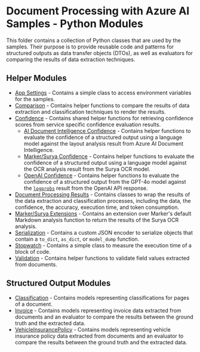 # Document Processing with Azure AI Samples - Python Modules

This folder contains a collection of Python classes that are used by the samples. Their purpose is to provide reusable code and patterns for structured outputs as data transfer objects (DTOs), as well as evaluators for comparing the results of data extraction techniques.

## Helper Modules

- [App Settings](./app_settings.py) - Contains a simple class to access environment variables for the samples.
- [Comparison](./comparison.py) - Contains helper functions to compare the results of data extraction and classification techniques to render the results.
- [Confidence](./confidence.py) - Contains shared helper functions for retrieving confidence scores from service specific confidence evaluation results.
  - [AI Document Intelligence Confidence](./document_intelligence_confidence.py) - Contains helper functions to evaluate the confidence of a structured output using a language model against the layout analysis result from Azure AI Document Intelligence.
  - [Marker/Surya Confidence](./marker_surya_confidence.py) - Contains helper functions to evaluate the confidence of a structured output using a language model against the OCR analysis result from the Surya OCR model.
  - [OpenAI Confidence](./openai_confidence.py) - Contains helper functions to evaluate the confidence of a structured output from the GPT-4o model against the [`logprobs`](https://learn.microsoft.com/en-us/azure/ai-services/openai/reference#request-body:~:text=False-,logprobs,-integer) result from the OpenAI API response.
- [Document Processing Results](./document_processing_result.py) - Contains classes to wrap the results of the data extraction and classification processes, including the data, the confidence, the accuracy, execution time, and token consumption.
- [Marker/Surya Extensions](./marker_surya_extensions.py) - Contains an extension over Marker's default Markdown analysis function to return the results of the Surya OCR analysis.
- [Serialization](./serialization.py) - Contains a custom JSON encoder to serialize objects that contain a `to_dict`, `as_dict`, or `model_dump` function.
- [Stopwatch](./stopwatch.py) - Contains a simple class to measure the execution time of a block of code.
- [Validation](./validation.py) - Contains helper functions to validate field values extracted from documents.

## Structured Output Modules

- [Classification](./classification.py) - Contains models representing classifications for pages of a document.
- [Invoice](./invoice.py) - Contains models representing invoice data extracted from documents and an evaluator to compare the results between the ground truth and the extracted data.
- [VehicleInsurancePolicy](./vehicle_insurance_policy.py) - Contains models representing vehicle insurance policy data extracted from documents and an evaluator to compare the results between the ground truth and the extracted data.
